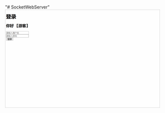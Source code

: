 "# SocketWebServer"
![image](https://github.com/sulinalinhang/SocketWebServer/blob/master/static/socket.gif)
